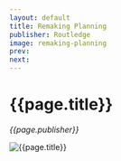 ```yaml
---
layout: default
title: Remaking Planning
publisher: Routledge
image: remaking-planning
prev: 
next:
---
```


# {{page.title}}<br />
*{{page.publisher}}*


![{{page.title}}]({{page.image}}.webp "{{page.title}}")